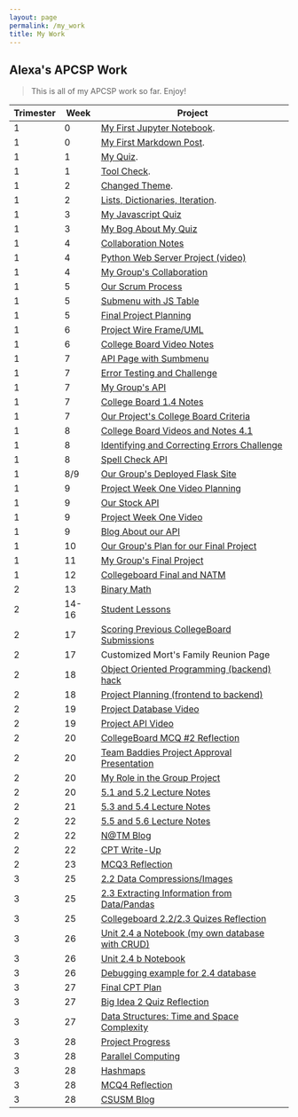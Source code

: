 ```yaml
---
layout: page
permalink: /my_work
title: My Work
---
```


## Alexa's APCSP Work
> This is all  of my APCSP work so far. Enjoy!

| Trimester   | Week        | Project     |
| ----------- | ----------- | ----------- |
| 1           | 0           | [My First Jupyter Notebook](https://alexac54767.github.io/Alexa-Fastpage/notebooks/myjupyternotebook). |
| 1           | 0           | [My First Markdown Post](https://alexac54767.github.io/Alexa-Fastpage/markdown/1). |
 | 1 | 1 | [My Quiz](https://alexac54767.github.io/Alexa-Fastpage/notebooks/myquiz). |
 | 1 | 1 | [Tool Check](https://alexac54767.github.io/Alexa-Fastpage/notebooks/toolchecks).|
 | 1 | 2 | [Changed Theme](https://alexac54767.github.io/Alexa-Fastpage/themes/1).|
| 1 | 2 | [Lists, Dictionaries, Iteration](https://alexac54767.github.io/Alexa-Fastpage/week2/python_lists).|
| 1 | 3 | [My Javascript Quiz](https://studio.code.org/projects/applab/oXLoKpnx1nxP7LAFffT-9ZtHzd4sCSOe2pKINlLZN-o) |
| 1 | 3 | [My Bog About My Quiz](https://alexac54767.github.io/Alexa-Fastpage/javascript/quiz) |
| 1 | 4 | [Collaboration Notes](https://alexac54767.github.io/Alexa-Fastpage/notes/1) |
| 1 | 4 | [Python Web Server Project (video)](https://youtu.be/awcCm8_QRPQ) |
| 1 | 4 | [My Group's Collaboration](https://alexac54767.github.io/Alexa-Fastpage/collaboration/1)|
| 1 | 5 | [Our Scrum Process](https://alexac54767.github.io/Alexa-Fastpage/AgileMethodology/scrumprocess) |
| 1 | 5 | [Submenu with JS Table](https://alexac54767.github.io/Alexa-Fastpage/frontend/overview) |
| 1 | 5 | [Final Project Planning](https://avac54765.github.io/groupfastpage/finalplanning/markdown) |
| 1 | 6 | [Project Wire Frame/UML](https://avac54765.github.io/groupfastpage/finalplanning/wireframe) |
| 1 | 6 | [College Board Video Notes](https://alexac54767.github.io/Alexa-Fastpage/collegeboard/notes) |
| 1 | 7 | [API Page with Sumbmenu](https://alexac54767.github.io/Alexa-Fastpage/api/overview) |
| 1 | 7 | [Error Testing and Challenge](https://alexac54767.github.io/Alexa-Fastpage/collegeboard/error) |
| 1 | 7 | [My Group's API](https://alexac54767.github.io/Alexa-Fastpage/API/SpellCheck) |
| 1 | 7 | [College Board 1.4 Notes](https://alexac54767.github.io/Alexa-Fastpage/collegeboard/notes) |
| 1 | 7 | [Our Project's College Board Criteria](https://avac54765.github.io/groupfastpage/finalplanning/criteria) |
| 1 | 8 | [College Board Videos and Notes 4.1](https://alexac54767.github.io/Alexa-Fastpage/collegeboard/fourpointonenotes) |
| 1 | 8 | [Identifying and Correcting Errors Challenge](https://alexac54767.github.io/Alexa-Fastpage/collegeboard/error) |
| 1 | 8 | [Spell Check API](https://alexac54767.github.io/Alexa-Fastpage/API/SpellCheck) |
| 1 | 8/9 | [Our Group's Deployed Flask Site](https://coolcoders.nighthawkcodescrums.gq/) |
| 1 | 9 | [Project Week One Video Planning](https://alexac54767.github.io/Alexa-Fastpage/video/plan) |
| 1 | 9 | [Our Stock API](https://avac54765.github.io/groupfastpage/data/stocks) |
| 1 | 9 | [Project Week One Video](https://youtu.be/NzPXKw8d5dg) |
| 1 | 9 | [Blog About our API](https://avac54765.github.io/groupfastpage/finalproject/weekone) |
| 1 | 10 | [Our Group's Plan for our Final Project](https://avac54765.github.io/groupfastpage/finalproject/weekone) |
| 1 | 11 | [My Group's Final Project](https://avac54765.github.io/groupfastpage/) |
| 1 | 12 | [Collegeboard Final and NATM](https://alexac54767.github.io/Alexa-Fastpage/final/collegeboard) |
| 2 | 13 | [Binary Math](https://alexac54767.github.io/Alexa-Fastpage/frontend/binary) |
| 2 | 14-16 | [Student Lessons](https://alexac54767.github.io/Alexa-Fastpage/students/lessons) |
| 2 | 17 | [Scoring Previous CollegeBoard Submissions](https://alexac54767.github.io/Alexa-Fastpage/collegeboard/submissions) |
| 2 | 17 | Customized Mort's Family Reunion Page |
| 2 | 18 | [Object Oriented Programming (backend) hack](https://alexac54767.github.io/Alexa-Fastpage/oop/mob/classes/objects/attributes/2023/01/11/OOPhack.html) |
| 2 | 18 | [Project Planning (frontend to backend)](https://srihitakott1213.github.io/TeamBaddies/lesson/week18)|
| 2 | 19 | [Project Database Video](https://youtu.be/pqDMjfex9Ng) |
| 2 | 19 | [Project API Video](https://www.youtube.com/watch?v=kJERKmdej_8) |
| 2 | 20 | [CollegeBoard MCQ #2 Reflection](https://alexac54767.github.io/Alexa-Fastpage/collegeboard/MCQ2) |
| 2 | 20 | [Team Baddies Project Approval Presentation](https://srihitakott1213.github.io/TeamBaddies/projectproposal/TeamBaddies) |
| 2 | 20 | [My Role in the Group Project](https://alexac54767.github.io/Alexa-Fastpage/project/myrole#pre-view-of-materials-required-for-college-board) |
| 2 | 20 | [5.1 and 5.2 Lecture Notes](https://alexac54767.github.io/Alexa-Fastpage/collegeboard/chapterfive) |
| 2 | 21 | [5.3 and 5.4 Lecture Notes](https://alexac54767.github.io/Alexa-Fastpage/collegeboard/chapterfive2) |
| 2 | 22 | [5.5 and 5.6 Lecture Notes](https://alexac54767.github.io/Alexa-Fastpage/collegeboard/chapterfive3) |
| 2 | 22 | [N@TM Blog](https://alexac54767.github.io/Alexa-Fastpage/reflection/N@TM) |
| 2 | 22 | [CPT Write-Up](https://alexac54767.github.io/Alexa-Fastpage/project/CPTwriteup) |
| 2 | 23 | [MCQ3 Reflection](https://alexac54767.github.io/Alexa-Fastpage/collegeboard/MCQ3) |
| 3 | 25 | [2.2 Data Compressions/Images](https://alexac54767.github.io/Alexa-Fastpage/2023/03/07/AP-unit2-2.html) |
| 3 | 25 | [2.3 Extracting Information from Data/Pandas](https://alexac54767.github.io/Alexa-Fastpage/collegeboard/2023/03/09/AP-unit2-3.html) |
| 3 | 25 | [Collegeboard 2.2/2.3 Quizes Reflection](https://alexac54767.github.io/Alexa-Fastpage/collegeboard/quizesreflection) |
| 3 | 26 | [Unit 2.4 a Notebook (my own database with CRUD)](https://alexac54767.github.io/Alexa-Fastpage/2023/03/13/AP-unit2-4a.html) |
| 3 | 26 | [Unit 2.4 b Notebook](https://alexac54767.github.io/Alexa-Fastpage/2023/03/16/AP-unit2-4b.html) |
| 3 | 26 | [Debugging example for 2.4 database](https://alexac54767.github.io/Alexa-Fastpage/debugging/crud) |
| 3 | 27 | [Final CPT Plan](https://alexac54767.github.io/Alexa-Fastpage/CPT/Plan) |
| 3 | 27 | [Big Idea 2 Quiz Reflection](https://alexac54767.github.io/Alexa-Fastpage/collegeboard/BigIdea2reflection) |
| 3 | 27 | [Data Structures: Time and Space Complexity](https://alexac54767.github.io/Alexa-Fastpage/2023/03/22/DS-space_time_complexity.html) |
| 3 | 28 | [Project Progress]() | 
| 3 | 28 | [Parallel Computing]() |
| 3 | 28 | [Hashmaps](https://alexac54767.github.io/Alexa-Fastpage/2023/03/29/DS-hashmaps.html) |
| 3 | 28 | [MCQ4 Reflection]() |
| 3 | 28 | [CSUSM  Blog](https://alexac54767.github.io/Alexa-Fastpage/computerscience/CSUSM) |